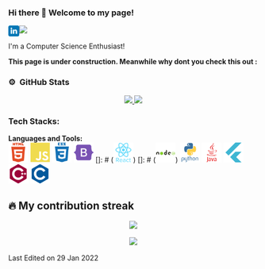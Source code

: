 ### Hi there 👋 Welcome to my page!

<a href="https://www.linkedin.com/in/pb-a277b61ba/">
  <img align="left" alt="Priyansh's LinkedIn" width="22px" src="https://raw.githubusercontent.com/edent/SuperTinyIcons/master/images/svg/linkedin.svg" />
</a>

![](https://komarev.com/ghpvc/?username=PyromancerBoom&style=flat-square&color=blue&label=Profile+Views)


<p> I'm a Computer Science Enthusiast! </p>

<strong><p>This page is under construction. Meanwhile why dont you check this out : </p></strong>

<!--
**PyromancerBoom/PyromancerBoom** is a ✨ _special_ ✨ repository because its `README.md` (this file) appears on your GitHub profile.

Here are some ideas to get you started:

- 🔭 I’m currently working on ...
- 🌱 I’m currently learning ...
- 👯 I’m looking to collaborate on ...
- 🤔 I’m looking for help with ...
- 💬 Ask me about ...
- 📫 How to reach me: ...
- 😄 Pronouns: ...
- ⚡ Fun fact: ...
-->


### ⚙️ &nbsp;GitHub Stats

<p align="center">
<a href="https://github.com/PyromancerBoom">
  <img height="180em" src="https://github-readme-stats-eight-theta.vercel.app/api?username=PyromancerBoom&show_icons=true&theme=gotham&include_all_commits=true&count_private=true"/>
  <img height="180em" src="https://github-readme-stats-eight-theta.vercel.app/api/top-langs/?username=PyromancerBoom&layout=compact&langs_count=8&theme=gotham"/>
</a>
</p>

### Tech Stacks: 
**Languages and Tools:**  
<a ><img src="https://raw.githubusercontent.com/devicons/devicon/master/icons/html5/html5-plain-wordmark.svg" alt="techStack" width="40" height="40"/></a>
<a ><img src="https://raw.githubusercontent.com/devicons/devicon/master/icons/javascript/javascript-plain.svg" alt="techStack" width="40" height="40"/></a>
<a ><img src="https://raw.githubusercontent.com/devicons/devicon/master/icons/css3/css3-plain-wordmark.svg" alt="techStack" width="40" height="40"/></a>
<a ><img src="https://raw.githubusercontent.com/devicons/devicon/master/icons/bootstrap/bootstrap-plain.svg" alt="techStack" width="40" height="40"/></a>
[]: # (<a ><img src="https://raw.githubusercontent.com/devicons/devicon/master/icons/react/react-original-wordmark.svg" alt="techStack" width="40" height="40"/></a>)
[]: # (<a ><img src="https://raw.githubusercontent.com/devicons/devicon/master/icons/nodejs/nodejs-original-wordmark.svg" alt="techStack" width="40" height="40"/></a>)
<a ><img src="https://raw.githubusercontent.com/devicons/devicon/master/icons/python/python-original-wordmark.svg" alt="techStack" width="40" height="40"/></a>
<a ><img src="https://raw.githubusercontent.com/devicons/devicon/master/icons/java/java-plain-wordmark.svg" alt="techStack" width="40" height="40"/></a>
<a ><img src="https://raw.githubusercontent.com/devicons/devicon/master/icons/flutter/flutter-plain.svg" alt="techStack" width="40" height="40"/></a>
<a ><img src="https://raw.githubusercontent.com/devicons/devicon/master/icons/cplusplus/cplusplus-plain.svg" alt="techStack" width="40" height="40"/></a>
<a ><img src="https://raw.githubusercontent.com/devicons/devicon/master/icons/c/c-plain.svg" alt="techStack" width="40" height="40"/></a>
<br/>



## 🔥 My contribution streak

<p align="center">
  <a href="https://github.com/PyromancerBoom/github-readme-streak-stats">
    <img src="https://github-readme-streak-stats.herokuapp.com/?user=PyromancerBoom#version3&theme=gotham"/>
  </a>
</p>

<div align="center"> <img src="https://activity-graph.herokuapp.com/graph?username=PyromancerBoom&theme=gotham"></div>






Last Edited on 29 Jan 2022
